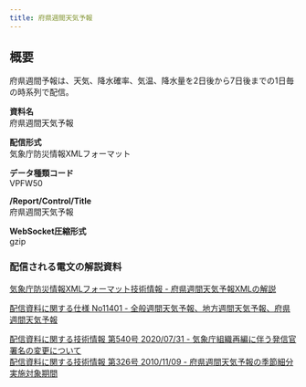 ```yaml
---
title: 府県週間天気予報
---
```


## 概要
府県週間予報は、天気、降水確率、気温、降水量を2日後から7日後までの1日毎の時系列で配信。

**資料名** <br/>
府県週間天気予報
 
**配信形式** <br/>
気象庁防災情報XMLフォーマット

**データ種類コード** <br/>
VPFW50

**/Report/Control/Title** <br/>
府県週間天気予報
 
**WebSocket圧縮形式** <br/>
gzip

### 配信される電文の解説資料
[気象庁防災情報XMLフォーマット技術情報 - 府県週間天気予報XMLの解説](https://dmdata.jp/docs/jma/manual/0313-0313.pdf) 
 
 
[配信資料に関する仕様 No11401 - 全般週間天気予報、地方週間天気予報、府県週間天気予報](https://www.data.jma.go.jp/suishin/shiyou/pdf/no11401)


[配信資料に関する技術情報 第540号 2020/07/31 - 気象庁組織再編に伴う発信官署名の変更について](https://dmdata.jp/docs/jma/technical/540.pdf) <br/>
[配信資料に関する技術情報 第326号 2010/11/09 - 府県週間天気予報の季節細分実施対象期間](https://dmdata.jp/docs/jma/technical/326.pdf)
